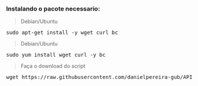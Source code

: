 <h3>
Instalando o pacote necessario:
</h3>

<blockquote> <p> Debian/Ubuntu</p> </blockquote>
<pre>sudo apt-get install -y wget curl bc</pre>

<blockquote> <p> Debian/Ubuntu</p> </blockquote>
<pre>sudo yum install wget curl -y bc</pre>

<blockquote> <p> Faça o download do script</p> </blockquote>
<pre>wget https://raw.githubusercontent.com/danielpereira-gub/API-PROXMOX_ZABBIX/main/ARQUIVOS/api_proxmox.sh bc</pre>



